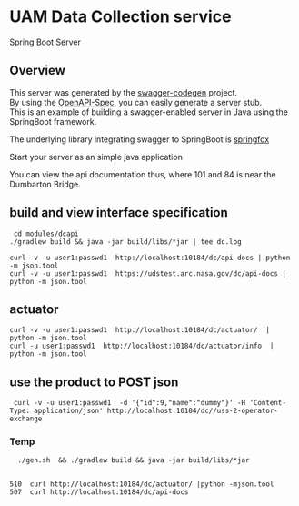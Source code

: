 # UAM Data Collection service

Spring Boot Server


## Overview  
This server was generated by the [swagger-codegen](https://github.com/swagger-api/swagger-codegen) project.  
By using the [OpenAPI-Spec](https://github.com/swagger-api/swagger-core), you can easily generate a server stub.  
This is an example of building a swagger-enabled server in Java using the SpringBoot framework.  

The underlying library integrating swagger to SpringBoot is [springfox](https://github.com/springfox/springfox)  

Start your server as an simple java application  

You can view the api documentation thus, where 101 and 84 is near the Dumbarton Bridge.



## build and view interface specification
     cd modules/dcapi
    ./gradlew build && java -jar build/libs/*jar | tee dc.log

    curl -v -u user1:passwd1  http://localhost:10184/dc/api-docs | python -m json.tool
    curl -v -u user1:passwd1  https://udstest.arc.nasa.gov/dc/api-docs | python -m json.tool


## actuator
    curl -v -u user1:passwd1  http://localhost:10184/dc/actuator/  | python -m json.tool
    curl -u user1:passwd1  http://localhost:10184/dc/actuator/info  | python -m json.tool

## use the product to POST json

     curl -v -u user1:passwd1  -d '{"id":9,"name":"dummy"}' -H 'Content-Type: application/json' http://localhost:10184/dc//uss-2-operator-exchange



### Temp
````
  ./gen.sh  && ./gradlew build && java -jar build/libs/*jar


510  curl http://localhost:10184/dc/actuator/ |python -mjson.tool
507  curl http://localhost:10184/dc/api-docs
````